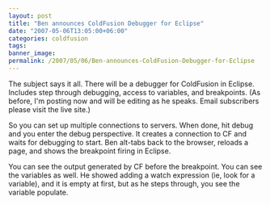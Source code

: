 ```yaml
---
layout: post
title: "Ben announces ColdFusion Debugger for Eclipse"
date: "2007-05-06T13:05:00+06:00"
categories: coldfusion 
tags: 
banner_image: 
permalink: /2007/05/06/Ben-announces-ColdFusion-Debugger-for-Eclipse
---
```


The subject says it all. There will be a debugger for ColdFusion in Eclipse. Includes step through debugging, access to variables, and breakpoints. (As before, I'm posting now and will be editing as he speaks. Email subscribers please visit the live site.)

So you can set up multiple connections to servers. When done, hit debug and you enter the debug perspective. It creates a connection to CF and waits for debugging to start. Ben alt-tabs back to the browser, reloads a page, and shows the breakpoint firing in Eclipse. 

You can see the output generated by CF before the breakpoint. You can see the variables as well. He showed adding a watch expression (ie, look for a variable), and it is empty at first, but as he steps through, you see the variable populate.